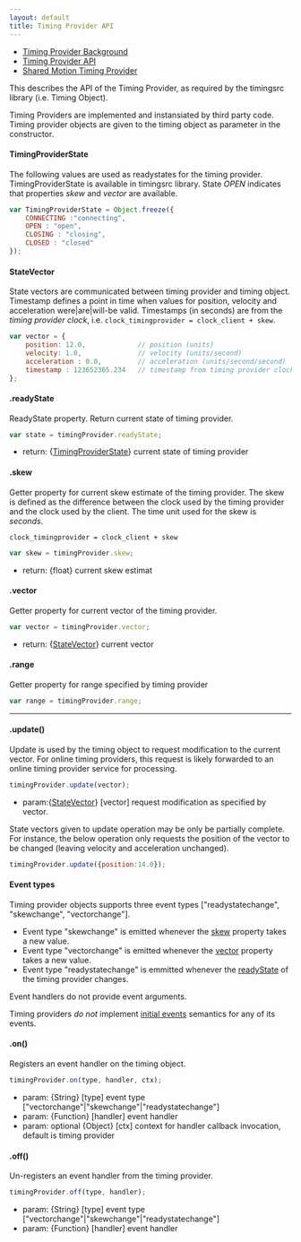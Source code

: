 ```yaml
---
layout: default
title: Timing Provider API
---
```


- [Timing Provider Background](background_timingprovider.html)
- [Timing Provider API](api_timingprovider.html)
- [Shared Motion Timing Provider](shared_motion.html)

This describes the API of the Timing Provider, as required by the timingsrc library (i.e. Timing Object).

Timing Providers are implemented and instansiated by third party code.
Timing provider objects are given to the timing object as parameter in the constructor.


<a name="timingproviderstate"></a>

#### TimingProviderState

The following values are used as readystates for the timing provider. TimingProviderState is available in
timingsrc library. State *OPEN* indicates that properties *skew* and  *vector* are available.

```javascript
var TimingProviderState = Object.freeze({
    CONNECTING :"connecting",
    OPEN : "open",
    CLOSING : "closing",
	CLOSED : "closed"
});
```

<a name="statevector"></a>

#### StateVector

State vectors are communicated between timing provider and timing object.
Timestamp defines a point in time when values for position, velocity and acceleration were|are|will-be valid.
Timestamps (in seconds) are from the *timing provider clock*, i.e. <code>clock_timingprovider = clock_client + skew</code>.

```javascript
var vector = {
	position: 12.0,             // position (units)
	velocity: 1.0,              // velocity (units/second)
	acceleration : 0.0, 		// acceleration (units/second/second)
	timestamp : 123652365.234   // timestamp from timing provider clock (seconds)
};
```

<a name="readyState"></a>

#### .readyState
ReadyState property. Return current state of timing provider.

```javascript
var state = timingProvider.readyState;
```

- return: {[TimingProviderState](#timingproviderstate)} current state of timing provider


<a name="skew"></a>

#### .skew
Getter property for current skew estimate of the timing provider. The skew is defined as the difference between the clock used by the timing
provider and the clock used by the client. The time unit used for the skew  is *seconds*.

<code>clock_timingprovider = clock_client + skew</code>

```javascript
var skew = timingProvider.skew;
```

- return: {float} current skew estimat

<a name="vector"></a>

#### .vector
Getter property for current vector of the timing provider.

```javascript
var vector = timingProvider.vector;
```

- return: {[StateVector](#statevector)} current vector



#### .range
Getter property for range specified by timing provider

```javascript
var range = timingProvider.range;
```

---

#### .update()
Update is used by the timing object to request modification to the current vector.
For online timing providers, this request is likely forwarded to an online timing provider service for processing.


```javascript
timingProvider.update(vector);
```

- param:{[StateVector](#statevector)} [vector] request modification as specified by vector.

State vectors given to update operation may be only be partially complete. For instance, the below operation only requests
the position of the vector to be changed (leaving velocity and acceleration unchanged).

```javascript
timingProvider.update({position:14.0});
```


#### Event types
Timing provider objects supports three event types ["readystatechange", "skewchange", "vectorchange"].

- Event type "skewchange" is emitted whenever the [skew](#skew) property takes a new value.
- Event type "vectorchange" is emitted whenever the [vector](#vector) property takes a new value.
- Event type "readystatechange" is emmitted whenever the [readyState](#readystate) of the timing provider changes.

Event handlers do not provide event arguments.

Timing providers *do not* implement [initial events](background_eventing.html) semantics for any of its events.


#### .on()
Registers an event handler on the timing object.

```javascript
timingProvider.on(type, handler, ctx);
```

- param: {String} [type] event type ["vectorchange"|"skewchange"|"readystatechange"]
- param: {Function} [handler] event handler
- param: optional {Object} [ctx] context for handler callback invocation, default is timing provider


#### .off()
Un-registers an event handler from the timing provider.

```javascript
timingProvider.off(type, handler);
```

- param: {String} [type] event type ["vectorchange"|"skewchange"|"readystatechange"]
- param: {Function} [handler] event handler

